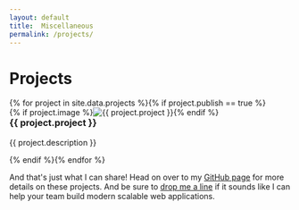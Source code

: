 ```yaml
---
layout: default
title:  Miscellaneous
permalink: /projects/
---
```

# Projects

<!-- TODO: Intro lead -->

<!--

## Projects

This list is very out of date and needs to be updated!

- N<sub>8</sub>Stats
- Web-works questions for Cline
- upstream academy (purchasing system)
- sleepDiag.com
- NateCMS
- Robots Senior Project
- Small Personal Projects
- ...

-->


<div class="row">
  {% for project in site.data.projects %}{% if project.publish == true %}
  <div class="col-sm-6 col-md-4">
    <a class="thumbnail" {% if project.link %}href="{{project.link}}" target="_blank"{% else %}href="/projects/{{ project.slug }}/"{% endif %}>
      {% if project.image %}<img src="/projects/{{ project.slug }}/cover.jpg" alt="{{ project.project }}">{% endif %}
      <div class="caption">
        <h3 style="margin-top: 0">{{ project.project }}</h3><!--  <small class="pull-right">{{ project.category }}</small> -->
        <p>{{ project.description }}</p>
      </div>
    </a>
  </div>
  {% endif %}{% endfor %}
</div>

And that's just what I can share!
Head on over to my <a href="https://github.com/bign8">GitHub page</a> for more details on these projects.
And be sure to <a href="/contact/">drop me a line</a> if it sounds like I can help your team build modern scalable web applications.
